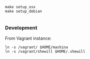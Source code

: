 
```
make setup_osx
make setup_debian
```

```

```

### Development

From Vagrant instance:
```
ln -s /vagrant/ $HOME/mashina
ln -s /vagrant/shewill $HOME/.shewill
```
